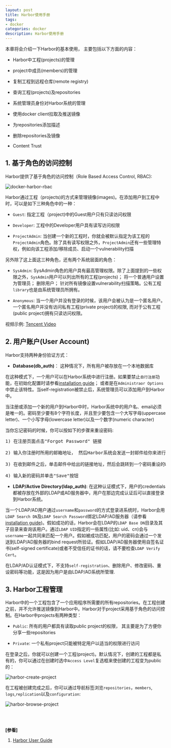 ```yaml
---
layout: post
title: Harbor使用手册
tags:
- docker
categories: docker
description: Harbor使用手册
---
```



本章将会介绍一下Harbor的基本使用， 主要包括以下方面的内容：

* Harbor中工程(projects)的管理

* project中成员(members)的管理

* 复制工程到远程仓库(remote registry)

* 查询工程(projects)及repositories

* 系统管理员身份对Harbor系统的管理

* 使用docker client拉取及推送镜像

* 为repositories添加描述

* 删除repositories及镜像

* Content Trust


<!-- more -->

## 1. 基于角色的访问控制

Harbor提供了基于角色的访问控制（Role Based Access Control, RBAC):

![docker-harbor-rbac](https://ivanzz1001.github.io/records/assets/img/docker/docker_harbor_rbac.png)


Harbor通过工程（projects)的方式来管理镜像(images)。在添加用户到工程中时，可以是如下三种角色中的一种：

* ```Guest```: 指定工程（project)中的Guest用户只有只读访问权限

* ```Developer```: 工程中的Developer用户具有读写访问权限

* ```ProjectAdmin```: 当创建一个新的工程时，你就会被默认指定为该工程的```ProjectAdmin```角色。除了具有读写权限之外，```ProjectAdmin```还有一些管理特权，例如向该工程添加/移除成员、启动一个vulnerability扫描

另外除了这上面这三种角色，还有两个系统层面的角色：

* ```SysAdmin```: SysAdmin角色的用户具有最高管理权限。除了上面提到的一些权限之外，```SysAdmin```用户可以列出所有的工程(projects)； 将一个普通用户设置为管理员； 删除用户； 针对所有镜像设置vulnerability扫描策略。公有工程```library```也是由系统管理员所拥有。

* ```Anonymous```: 当一个用户并没有登录的时候，该用户会被认为是一个匿名用户。一个匿名用户并没有访问私有工程(private project)的权限, 而对于公有工程(public project)拥有只读访问权限。


视频示例: [Tencent Video](https://v.qq.com/x/page/l0553yw19ek.html)


## 2. 用户账户(User Account)
Harbor支持两种身份验证方式：

* **Database(db_auth)**： 这种情况下，所有用户被存放在一个本地数据库

在这种模式下，一个用户可以在Harbor系统中进行注册。如果要禁止```自行注册```功能，在初始化配置时请参看[installation guide](https://github.com/vmware/harbor/blob/master/docs/installation_guide.md)； 或者是在```Administraor Options```中禁止该特性。当self-registration被禁止后，系统管理员可以添加用户到Harbor中。

当注册或添加一个新的用户到Harbor中时，Harbor系统中的用户名、email必须是唯一的。密码至少要有8个字符长度，并且至少要包含一个大写字母(uppercase letter)、一个小写字母(lowercase letter)以及一个数字(numeric character)

当你忘记密码的时候，你可以按如下的步骤来重设密码:
<pre>
1) 在注册页面点击"Forgot Password" 链接

2) 输入你注册时所用的邮箱地址， 然后Harbor系统会发送一封邮件给你来进行密码重设

3) 在收到邮件之后，单击邮件中给出的链接地址，然后会跳转到一个密码重设的Web页面

4) 输入新的密码并单击"Save"按钮
</pre>

* **LDAP/Active Directory(ldap_auth)**: 在这种认证模式下，用户的credentials都被存放在外部的LDAP或AD服务器中，用户在那边完成认证后可以直接登录到Harbor系统。

当一个LDAP/AD用户通过```username```和```password```的方式登录进系统时，Harbor会用```LDAP Search DN```及```LDAP Search Password```绑定LDAP/AD服务器（请参看[installation guide](https://github.com/vmware/harbor/blob/master/docs/installation_guide.md))。假如成功的话，Harbor会在LDAP的```LDAP Base DN```目录及其子目录来查询该用户。通过```LDAP UID```指定的一些属性(比如: uid、cn)会与```username```一起共同来匹配一个用户。假如被成功匹配，用户的密码会通过一个发送到LDAP/AD服务器的bind request所验证。假如LDAP/AD服务器使用自签名证书(self-signed certificate)或者不受信任的证书的话，请不要检查```LDAP Verify Cert```。

在LDAP/AD认证模式下，不支持```self-registration```、删除用户、修改密码、重设密码等功能，这是因为用户是由LDAP/AD系统所管理.


## 3. Harbor工程管理

Harbor中的一个工程包含了一个应用程序所需要的所有repositories。在工程创建之前，并不允许推送镜像到Harbor中。Harbor对于project采用基于角色的访问控制。在Harbor中projects有两种类型：

* ```Public```: 所有的用户都具有读取public project的权限， 其主要是为了方便你分享一些repositories

* ```Private```: 一个私有project只能被特定用户以适当的权限进行访问


在登录之后，你就可以创建一个工程(project)。默认情况下，创建的工程都是私有的，你可以通过在创建时选中```Access Level```复选框来使创建的工程变为public的：

![harbor-create-project](https://ivanzz1001.github.io/records/assets/img/docker/harbor_create_project.png)


在工程被创建完成之后，你可以通过导航标签浏览```repositories```，```members```, ```logs```,```replication```以及```configuration```:

![harbor-browse-project](https://ivanzz1001.github.io/records/assets/img/docker/harbor_browse_project.png)



<br />
<br />

**[参看]**

1. [Harbor User Guide](https://github.com/vmware/harbor/blob/master/docs/user_guide.md)


<br />
<br />
<br />

